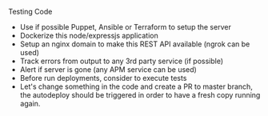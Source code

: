 Testing Code

- Use if possible Puppet, Ansible or Terraform to setup the server
- Dockerize this node/expressjs application
- Setup an nginx domain to make this REST API available (ngrok can be used)
- Track errors from output to any 3rd party service (if possible)
- Alert if server is gone (any APM service can be used)
- Before run deployments, consider to execute tests
- Let's change something in the code and create a PR to master branch, the autodeploy should be triggered in order to have a fresh copy running again.